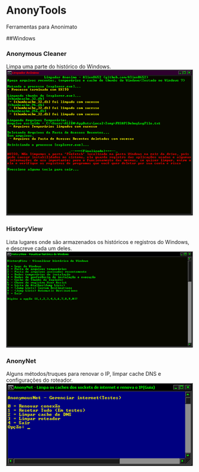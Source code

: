 # AnonyTools
Ferramentas para Anonimato

##Windows
### Anonymous Cleaner
Limpa uma parte do histórico do Windows.
![alt text](https://github.com/Alien8652/AnonyTools/blob/main/Imagens/Anonymous%20Cleaner.png?raw=true)

### HistoryView
Lista lugares onde são armazenados os históricos e registros do Windows, e descreve cada um deles.
![alt text](https://github.com/Alien8652/AnonyTools/blob/main/Imagens/HistoryView.png?raw=true)

### AnonyNet
Alguns métodos/truques para renovar o IP, limpar cache DNS e configurações do roteador.
![alt text](https://github.com/Alien8652/AnonyTools/blob/main/Imagens/AnonyNet.png?raw=true)
